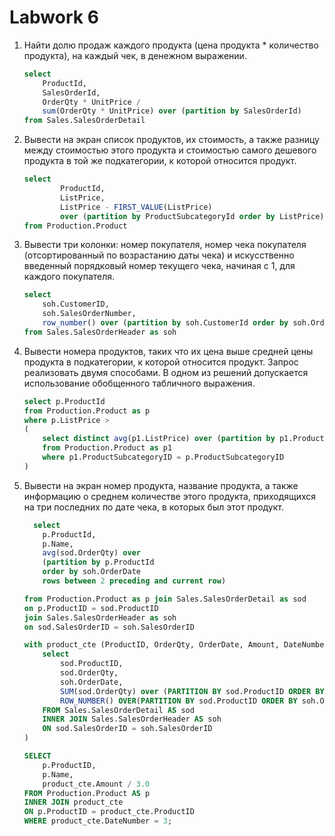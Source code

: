 # Labwork 6

1.  Найти долю продаж каждого продукта (цена продукта * количество продукта), 
    на каждый чек, в денежном выражении.

    ``` sql
    select 
    	ProductId,
    	SalesOrderId,
    	OrderQty * UnitPrice / 
    	sum(OrderQty * UnitPrice) over (partition by SalesOrderId)
    from Sales.SalesOrderDetail
    ```

2. Вывести на экран список продуктов, их стоимость, а также разницу между 
   стоимостью этого продукта и стоимостью самого дешевого продукта в той же 
   подкатегории, к которой относится продукт.

    ``` sql
    select 
    		ProductId,
    		ListPrice,
    		ListPrice - FIRST_VALUE(ListPrice) 
    		over (partition by ProductSubcategoryId order by ListPrice) as diff
    from Production.Product
    ```

3. Вывести три колонки: номер покупателя, номер чека покупателя 
   (отсортированный по возрастанию даты чека) и искусственно введенный 
   порядковый номер текущего чека, начиная с 1, для каждого покупателя.

    ``` sql
    select 
    	soh.CustomerID,
    	soh.SalesOrderNumber,
    	row_number() over (partition by soh.CustomerId order by soh.OrderDate) as num
    from Sales.SalesOrderHeader as soh

    ```

4.  Вывести номера продуктов, таких что их цена выше средней цены продукта в 
    подкатегории, к которой относится продукт. Запрос реализовать двумя 
    способами. В одном из решений допускается использование обобщенного 
    табличного выражения.

    ``` sql
    select p.ProductId
    from Production.Product as p
    where p.ListPrice > 
    (
        select distinct avg(p1.ListPrice) over (partition by p1.ProductSubcategoryId)
        from Production.Product as p1
        where p1.ProductSubcategoryID = p.ProductSubcategoryID
    )
    ```

5.  Вывести на экран номер продукта, название продукта, а также информацию о 
    среднем количестве этого продукта, приходящихся на три последних по дате 
    чека, в которых был этот продукт.


    ``` sql
      select 
    	p.ProductId,
    	p.Name,
    	avg(sod.OrderQty) over 
    	(partition by p.ProductId
    	order by soh.OrderDate 
    	rows between 2 preceding and current row)
    
    from Production.Product as p join Sales.SalesOrderDetail as sod
    on p.ProductID = sod.ProductID
    join Sales.SalesOrderHeader as soh
    on sod.SalesOrderID = soh.SalesOrderID
    ```

    ``` sql
    with product_cte (ProductID, OrderQty, OrderDate, Amount, DateNumber) AS (
        select
            sod.ProductID,
            sod.OrderQty,
            soh.OrderDate,
            SUM(sod.OrderQty) over (PARTITION BY sod.ProductID ORDER BY soh.OrderDate DESC ROWS 2 PRECEDING),
            ROW_NUMBER() OVER(PARTITION BY sod.ProductID ORDER BY soh.OrderDate DESC)
        FROM Sales.SalesOrderDetail AS sod
        INNER JOIN Sales.SalesOrderHeader AS soh
        ON sod.SalesOrderID = soh.SalesOrderID
    )
    
    SELECT
        p.ProductID,
        p.Name,
        product_cte.Amount / 3.0
    FROM Production.Product AS p
    INNER JOIN product_cte
    ON p.ProductID = product_cte.ProductID
    WHERE product_cte.DateNumber = 3;
```
